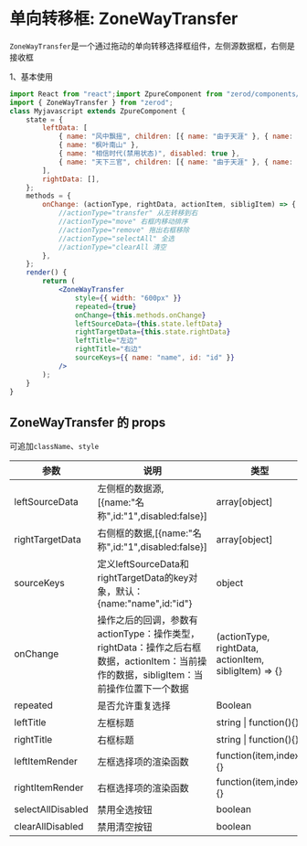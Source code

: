 # 单向转移框: ZoneWayTransfer

`ZoneWayTransfer`是一个通过拖动的单向转移选择框组件，左侧源数据框，右侧是接收框

1、基本使用

<div class="z-demo-box" data-render="demo1" data-title="左框的选项拖动到右框，右框内的选项可以上下拖动排序"></div>

```jsx
import React from "react";import ZpureComponent from "zerod/components/ZpureComponent";
import { ZoneWayTransfer } from "zerod";
class Myjavascript extends ZpureComponent {
	state = {
		leftData: [
			{ name: "风中飘摇", children: [{ name: "由于天涯" }, { name: "泪如雨下" }] },
			{ name: "枫叶南山" },
			{ name: "相信时代(禁用状态)", disabled: true },
			{ name: "天下三官", children: [{ name: "由于天涯" }, { name: "泪如雨下" }] },
		],
		rightData: [],
	};
	methods = {
		onChange: (actionType, rightData, actionItem, sibligItem) => {
			//actionType="transfer" 从左转移到右
			//actionType="move" 右框内移动排序
			//actionType="remove" 拖出右框移除
			//actionType="selectAll" 全选
			//actionType="clearAll 清空
		},
	};
	render() {
		return (
			<ZoneWayTransfer
				style={{ width: "600px" }}
				repeated={true}
				onChange={this.methods.onChange}
				leftSourceData={this.state.leftData}
				rightTargetData={this.state.rightData}
				leftTitle="左边"
				rightTitle="右边"
				sourceKeys={{ name: "name", id: "id" }}
			/>
		);
	}
}
```

## ZoneWayTransfer 的 props

可追加`className`、`style`

<table>
	<thead>
		<tr>
			<th>参数</th>
			<th>说明</th>
			<th>类型</th>
			<th>默认值</th>
		</tr>
	</thead>
	<tbody>
		<tr>
			<td>leftSourceData</td>
			<td>左侧框的数据源,[{name:"名称",id:"1",disabled:false}]</td>
			<td>array[object]</td>
			<td>[]</td>
		</tr>
		<tr>
			<td>rightTargetData</td>
			<td>右侧框的数据,[{name:"名称",id:"1",disabled:false}]</td>
			<td>array[object]</td>
			<td>[]</td>
		</tr>
        <tr>
			<td>sourceKeys</td>
			<td>定义leftSourceData和rightTargetData的key对象，默认：{name:"name",id:"id"}</td>
			<td>object</td>
			<td>{name:"name",id:"id"}</td>
		</tr>
        <tr>
			<td>onChange</td>
			<td>操作之后的回调，参数有 actionType：操作类型，rightData：操作之后右框数据，actionItem：当前操作的数据，sibligItem：当前操作位置下一个数据</td>
			<td>(actionType, rightData, actionItem, sibligItem) => {}</td>
			<td>{name:"name",id:"id"}</td>
		</tr>
		 <tr>
			<td>repeated</td>
			<td>是否允许重复选择</td>
			<td>Boolean</td>
			<td>true</td>
		</tr>
        <tr>
			<td><i class="zero-icon zerod-shengchangzhouqi"></i> leftTitle</td>
			<td>左框标题</td>
			<td>string | function(){}</td>
			<td>--</td>
		</tr>
        <tr>
			<td><i class="zero-icon zerod-shengchangzhouqi"></i> rightTitle</td>
			<td>右框标题</td>
			<td>string | function(){}</td>
			<td>--</td>
		</tr>
        <tr>
			<td><i class="zero-icon zerod-shengchangzhouqi"></i> leftItemRender</td>
			<td>左框选择项的渲染函数</td>
			<td>function(item,index){}</td>
			<td>--</td>
		</tr>
        <tr>
			<td><i class="zero-icon zerod-shengchangzhouqi"></i> rightItemRender</td>
			<td>右框选择项的渲染函数</td>
			<td>function(item,index){}</td>
			<td>--</td>
		</tr>
        <tr>
			<td>selectAllDisabled</td>
			<td>禁用全选按钮</td>
			<td>boolean</td>
			<td>--</td>
		</tr>
        <tr>
			<td>clearAllDisabled</td>
			<td>禁用清空按钮</td>
			<td>boolean</td>
			<td>--</td>
		</tr>
	</tbody>
</table>
